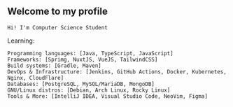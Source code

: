 <h2>Welcome to my profile</h2>

```Hi! I'm Computer Science Student```

Learning: 
```
Programming languages: [Java, TypeScript, JavaScript]
Frameworks: [Sprimg, NuxtJS, VueJS, TailwindCSS]
Build systems: [Gradle, Maven]
DevOps & Infrastructure: [Jenkins, GitHub Actions, Docker, Kubernetes, Nginx, CloudFlare]
Databases: [PostgreSQL, MySQL/MariaDB, MongoDB]
GNU/Linux distros: [Debian, Arch Linux, Rocky Linux]
Tools & More: [IntelliJ IDEA, Visual Studio Code, NeoVim, Figma]
```
